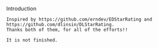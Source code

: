 Introduction

	Inspired by https://github.com/erndev/EDStarRating and https://github.com/dlinsin/DLStarRating.
	Thanks both of them, for all of the efforts!!

	It is not finished.
